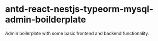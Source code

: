 # antd-react-nestjs-typeorm-mysql-admin-boilderplate
Admin boilerplate with some basic frontend and backend functionality.
